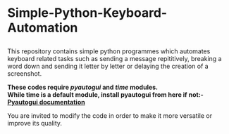 # Simple-Python-Keyboard-Automation<p>
This repository contains simple python programmes which automates keyboard related tasks such as sending a message repititively, breaking a word down and sending it letter by letter or delaying the creation of a screenshot.

<p>
  <b>These codes require <i>pyautogui</i> and <i>time</i> modules. <br> While time is a default module, install pyautogui from here if not:- <a href="https://pyautogui.readthedocs.io/en/latest/install.html"> Pyautogui documentation </a></b>
</p>

<p>
  You are invited to modify the code in order to make it more versatile or improve its quality.
</p>

